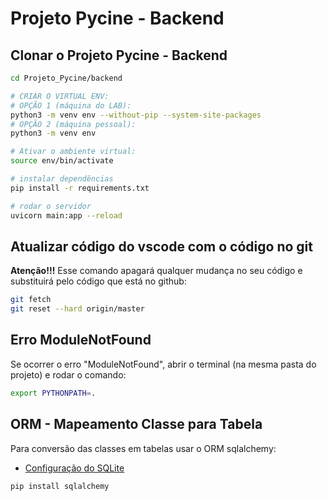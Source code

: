 # Projeto Pycine - Backend

## Clonar o Projeto Pycine - Backend

```bash
cd Projeto_Pycine/backend

# CRIAR O VIRTUAL ENV:
# OPÇÃO 1 (máquina do LAB):
python3 -m venv env --without-pip --system-site-packages
# OPÇÃO 2 (máquina pessoal):
python3 -m venv env

# Ativar o ambiente virtual:
source env/bin/activate

# instalar dependências
pip install -r requirements.txt

# rodar o servidor
uvicorn main:app --reload
```

## Atualizar código do vscode com o código no git

**Atenção!!!** Esse comando apagará qualquer mudança no seu código e substituirá pelo código que está no github:

```bash
git fetch
git reset --hard origin/master
```

## Erro **ModuleNotFound**

Se ocorrer o erro "ModuleNotFound", abrir o terminal (na mesma pasta do projeto) e rodar o comando:

```bash
export PYTHONPATH=.
```

## ORM - Mapeamento Classe para Tabela

Para conversão das classes em tabelas usar o ORM sqlalchemy:
- [Configuração do SQLite](https://fastapi.tiangolo.com/tutorial/sql-databases/)

```bash
pip install sqlalchemy
```